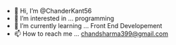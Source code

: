 - 👋 Hi, I’m @ChanderKant56
- 👀 I’m interested in ... programming 
- 🌱 I’m currently learning ... Front End Developement 
- 📫 How to reach me ... chandsharma399@gmail.com

<!---
ChanderKant56/ChanderKant56 is a ✨ special ✨ repository because its `README.md` (this file) appears on your GitHub profile.
You can click the Preview link to take a look at your changes.
--->
